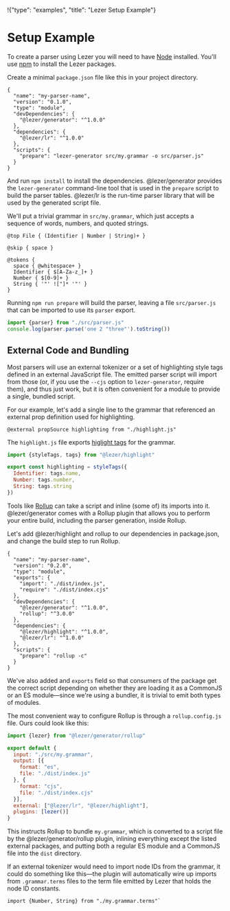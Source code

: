 !{"type": "examples", "title": "Lezer Setup Example"}

# Setup Example

To create a parser using Lezer you will need to have
[Node](https://nodejs.org/) installed. You'll use
[npm](https://www.npmjs.com/) to install the Lezer packages.

Create a minimal `package.json` file like this in your project
directory.

```
{
  "name": "my-parser-name",
  "version": "0.1.0",
  "type": "module",
  "devDependencies": {
    "@lezer/generator": "^1.0.0"
  },
  "dependencies": {
    "@lezer/lr": "^1.0.0"
  },
  "scripts": {
    "prepare": "lezer-generator src/my.grammar -o src/parser.js"
  }
}
```

And run `npm install` to install the dependencies. @lezer/generator
provides the `lezer-generator` command-line tool that is used in the
`prepare` script to build the parser tables. @lezer/lr is the run-time
parser library that will be used by the generated script file.

We'll put a trivial grammar in `src/my.grammar`, which just accepts a
sequence of words, numbers, and quoted strings.

```lezer
@top File { (Identifier | Number | String)+ }

@skip { space }

@tokens {
  space { @whitespace+ }
  Identifier { $[A-Za-z_]+ }
  Number { $[0-9]+ }
  String { '"' !["]* '"' }
}
```

Running `npm run prepare` will build the parser, leaving a file
`src/parser.js` that can be imported to use its `parser` export.

```javascript
import {parser} from "./src/parser.js"
console.log(parser.parse('one 2 "three"').toString())
```

## External Code and Bundling

Most parsers will use an external tokenizer or a set of highlighting
style tags defined in an external JavaScript file. The emitted parser
script will import from those (or, if you use the `--cjs` option to
`lezer-generator`, require them), and thus just work, but it is often
convenient for a module to provide a single, bundled script.

For our example, let's add a single line to the grammar that
referenced an external prop definition used for highlighting.

```lezer
@external propSource highlighting from "./highlight.js"
```

The `highlight.js` file exports [higlight tags](##highlight.styleTags)
for the grammar.

```javascript
import {styleTags, tags} from "@lezer/highlight"

export const highlighting = styleTags({
  Identifier: tags.name,
  Number: tags.number,
  String: tags.string
})
```

Tools like [Rollup](https://rollupjs.org/) can take a script and
inline (some of) its imports into it. @lezer/generator comes with a
Rollup plugin that allows you to perform your entire build, including
the parser generation, inside Rollup.

Let's add @lezer/highlight and rollup to our dependencies in
package.json, and change the build step to run Rollup.

```
{
  "name": "my-parser-name",
  "version": "0.2.0",
  "type": "module",
  "exports": {
    "import": "./dist/index.js",
    "require": "./dist/index.cjs"
  },
  "devDependencies": {
    "@lezer/generator": "^1.0.0",
    "rollup": "^3.0.0"
  },
  "dependencies": {
    "@lezer/highlight": "^1.0.0",
    "@lezer/lr": "^1.0.0"
  },
  "scripts": {
    "prepare": "rollup -c"
  }
}
```

We've also added and `exports` field so that consumers of the package
get the correct script depending on whether they are loading it as a
CommonJS or an ES module—since we're using a bundler, it is trivial to
emit both types of modules.

The most convenient way to configure Rollup is through a
`rollup.config.js` file. Ours could look like this:

```javascript
import {lezer} from "@lezer/generator/rollup"

export default {
  input: "./src/my.grammar",
  output: [{
    format: "es",
    file: "./dist/index.js"
  }, {
    format: "cjs",
    file: "./dist/index.cjs"
  }],
  external: ["@lezer/lr", "@lezer/highlight"],
  plugins: [lezer()]
}
```

This instructs Rollup to bundle `my.grammar`, which is converted to a
script file by the @lezer/generator/rollup plugin, inlining everything
except the listed external packages, and putting both a regular ES
module and a CommonJS file into the `dist` directory.

If an external tokenizer would need to import node IDs from the
grammar, it could do something like this—the plugin will automatically
wire up imports from `.grammar.terms` files to the term file emitted
by Lezer that holds the node ID constants.

```
import {Number, String} from "./my.grammar.terms"`
```
